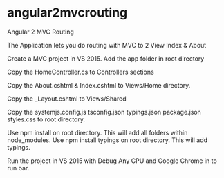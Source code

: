 # angular2mvcrouting
Angular 2 MVC Routing


The Application lets you do routing with MVC to 2 View Index & About

Create a MVC project in VS 2015.
Add the app folder in root directory

Copy the HomeController.cs to Controllers sections


Copy the About.cshtml & Index.cshtml to Views/Home directory.


Copy the _Layout.cshtml to Views/Shared

Copy the systemjs.config.js tsconfig.json typings.json package.json styles.css to root directory.

Use npm install on root directory. This will add all folders within node_modules.
Use npm install typings on root directory. This will add typings.

Run the project in VS 2015 with Debug Any CPU and Google Chrome in to run bar.



